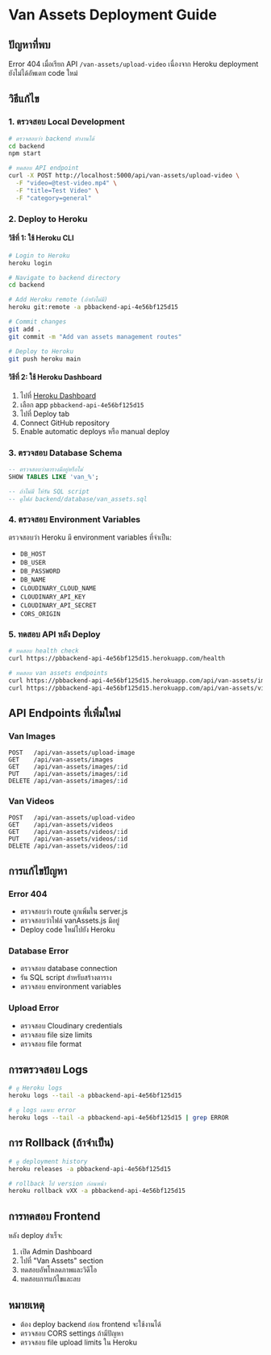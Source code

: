 # Van Assets Deployment Guide

## ปัญหาที่พบ
Error 404 เมื่อเรียก API `/van-assets/upload-video` เนื่องจาก Heroku deployment ยังไม่ได้อัพเดท code ใหม่

## วิธีแก้ไข

### 1. ตรวจสอบ Local Development
```bash
# ตรวจสอบว่า backend ทำงานได้
cd backend
npm start

# ทดสอบ API endpoint
curl -X POST http://localhost:5000/api/van-assets/upload-video \
  -F "video=@test-video.mp4" \
  -F "title=Test Video" \
  -F "category=general"
```

### 2. Deploy to Heroku

#### วิธีที่ 1: ใช้ Heroku CLI
```bash
# Login to Heroku
heroku login

# Navigate to backend directory
cd backend

# Add Heroku remote (ถ้ายังไม่มี)
heroku git:remote -a pbbackend-api-4e56bf125d15

# Commit changes
git add .
git commit -m "Add van assets management routes"

# Deploy to Heroku
git push heroku main
```

#### วิธีที่ 2: ใช้ Heroku Dashboard
1. ไปที่ [Heroku Dashboard](https://dashboard.heroku.com/)
2. เลือก app `pbbackend-api-4e56bf125d15`
3. ไปที่ Deploy tab
4. Connect GitHub repository
5. Enable automatic deploys หรือ manual deploy

### 3. ตรวจสอบ Database Schema
```sql
-- ตรวจสอบว่าตารางมีอยู่หรือไม่
SHOW TABLES LIKE 'van_%';

-- ถ้าไม่มี ให้รัน SQL script
-- ดูไฟล์ backend/database/van_assets.sql
```

### 4. ตรวจสอบ Environment Variables
ตรวจสอบว่า Heroku มี environment variables ที่จำเป็น:
- `DB_HOST`
- `DB_USER`
- `DB_PASSWORD`
- `DB_NAME`
- `CLOUDINARY_CLOUD_NAME`
- `CLOUDINARY_API_KEY`
- `CLOUDINARY_API_SECRET`
- `CORS_ORIGIN`

### 5. ทดสอบ API หลัง Deploy
```bash
# ทดสอบ health check
curl https://pbbackend-api-4e56bf125d15.herokuapp.com/health

# ทดสอบ van assets endpoints
curl https://pbbackend-api-4e56bf125d15.herokuapp.com/api/van-assets/images
curl https://pbbackend-api-4e56bf125d15.herokuapp.com/api/van-assets/videos
```

## API Endpoints ที่เพิ่มใหม่

### Van Images
```
POST   /api/van-assets/upload-image
GET    /api/van-assets/images
GET    /api/van-assets/images/:id
PUT    /api/van-assets/images/:id
DELETE /api/van-assets/images/:id
```

### Van Videos
```
POST   /api/van-assets/upload-video
GET    /api/van-assets/videos
GET    /api/van-assets/videos/:id
PUT    /api/van-assets/videos/:id
DELETE /api/van-assets/videos/:id
```

## การแก้ไขปัญหา

### Error 404
- ตรวจสอบว่า route ถูกเพิ่มใน server.js
- ตรวจสอบว่าไฟล์ vanAssets.js มีอยู่
- Deploy code ใหม่ไปยัง Heroku

### Database Error
- ตรวจสอบ database connection
- รัน SQL script สำหรับสร้างตาราง
- ตรวจสอบ environment variables

### Upload Error
- ตรวจสอบ Cloudinary credentials
- ตรวจสอบ file size limits
- ตรวจสอบ file format

## การตรวจสอบ Logs
```bash
# ดู Heroku logs
heroku logs --tail -a pbbackend-api-4e56bf125d15

# ดู logs เฉพาะ error
heroku logs --tail -a pbbackend-api-4e56bf125d15 | grep ERROR
```

## การ Rollback (ถ้าจำเป็น)
```bash
# ดู deployment history
heroku releases -a pbbackend-api-4e56bf125d15

# rollback ไป version ก่อนหน้า
heroku rollback vXX -a pbbackend-api-4e56bf125d15
```

## การทดสอบ Frontend
หลัง deploy สำเร็จ:
1. เปิด Admin Dashboard
2. ไปที่ "Van Assets" section
3. ทดสอบอัพโหลดภาพและวิดีโอ
4. ทดสอบการแก้ไขและลบ

## หมายเหตุ
- ต้อง deploy backend ก่อน frontend จะใช้งานได้
- ตรวจสอบ CORS settings ถ้ามีปัญหา
- ตรวจสอบ file upload limits ใน Heroku 